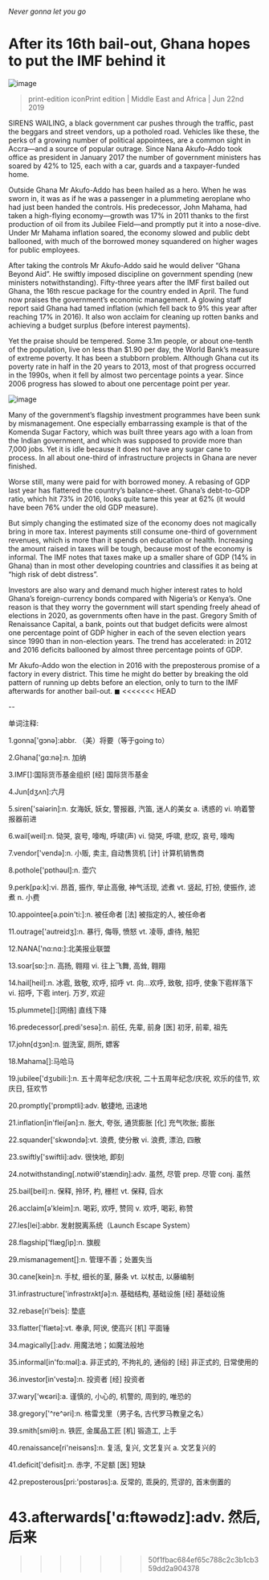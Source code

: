 ###### Never gonna let you go
# After its 16th bail-out, Ghana hopes to put the IMF behind it 
![image](images/20190622_map502.jpg) 
> print-edition iconPrint edition | Middle East and Africa | Jun 22nd 2019 
SIRENS WAILING, a black government car pushes through the traffic, past the beggars and street vendors, up a potholed road. Vehicles like these, the perks of a growing number of political appointees, are a common sight in Accra—and a source of popular outrage. Since Nana Akufo-Addo took office as president in January 2017 the number of government ministers has soared by 42% to 125, each with a car, guards and a taxpayer-funded home. 
Outside Ghana Mr Akufo-Addo has been hailed as a hero. When he was sworn in, it was as if he was a passenger in a plummeting aeroplane who had just been handed the controls. His predecessor, John Mahama, had taken a high-flying economy—growth was 17% in 2011 thanks to the first production of oil from its Jubilee Field—and promptly put it into a nose-dive. Under Mr Mahama inflation soared, the economy slowed and public debt ballooned, with much of the borrowed money squandered on higher wages for public employees. 
After taking the controls Mr Akufo-Addo said he would deliver “Ghana Beyond Aid”. He swiftly imposed discipline on government spending (new ministers notwithstanding). Fifty-three years after the IMF first bailed out Ghana, the 16th rescue package for the country ended in April. The fund now praises the government’s economic management. A glowing staff report said Ghana had tamed inflation (which fell back to 9% this year after reaching 17% in 2016). It also won acclaim for cleaning up rotten banks and achieving a budget surplus (before interest payments). 
Yet the praise should be tempered. Some 3.1m people, or about one-tenth of the population, live on less than $1.90 per day, the World Bank’s measure of extreme poverty. It has been a stubborn problem. Although Ghana cut its poverty rate in half in the 20 years to 2013, most of that progress occurred in the 1990s, when it fell by almost two percentage points a year. Since 2006 progress has slowed to about one percentage point per year. 
![image](images/20190622_MAC943.png) 
Many of the government’s flagship investment programmes have been sunk by mismanagement. One especially embarrassing example is that of the Komenda Sugar Factory, which was built three years ago with a loan from the Indian government, and which was supposed to provide more than 7,000 jobs. Yet it is idle because it does not have any sugar cane to process. In all about one-third of infrastructure projects in Ghana are never finished. 
Worse still, many were paid for with borrowed money. A rebasing of GDP last year has flattered the country’s balance-sheet. Ghana’s debt-to-GDP ratio, which hit 73% in 2016, looks quite tame this year at 62% (it would have been 76% under the old GDP measure). 
But simply changing the estimated size of the economy does not magically bring in more tax. Interest payments still consume one-third of government revenues, which is more than it spends on education or health. Increasing the amount raised in taxes will be tough, because most of the economy is informal. The IMF notes that taxes make up a smaller share of GDP (14% in Ghana) than in most other developing countries and classifies it as being at “high risk of debt distress”. 
Investors are also wary and demand much higher interest rates to hold Ghana’s foreign-currency bonds compared with Nigeria’s or Kenya’s. One reason is that they worry the government will start spending freely ahead of elections in 2020, as governments often have in the past. Gregory Smith of Renaissance Capital, a bank, points out that budget deficits were almost one percentage point of GDP higher in each of the seven election years since 1990 than in non-election years. The trend has accelerated: in 2012 and 2016 deficits ballooned by almost three percentage points of GDP. 
Mr Akufo-Addo won the election in 2016 with the preposterous promise of a factory in every district. This time he might do better by breaking the old pattern of running up debts before an election, only to turn to the IMF afterwards for another bail-out. ◼ 
<<<<<<< HEAD
-- 
 单词注释:
1.gonna['ɡɔnә]:abbr. （美）将要（等于going to） 
2.Ghana['gɑ:nә]:n. 加纳 
3.IMF[]:国际货币基金组织 [经] 国际货币基金 
4.Jun[dʒʌn]:六月 
5.siren['saiәrin]:n. 女海妖, 妖女, 警报器, 汽笛, 迷人的美女 a. 诱惑的 vi. 响着警报器前进 
6.wail[weil]:n. 恸哭, 哀号, 嚎啕, 呼啸(声) vi. 恸哭, 呼啸, 悲叹, 哀号, 嚎啕 
7.vendor['vendә]:n. 小贩, 卖主, 自动售货机 [计] 计算机销售商 
8.pothole['pɒthәul]:n. 壶穴 
9.perk[pә:k]:vi. 昂首, 振作, 举止高傲, 神气活现, 滤煮 vt. 竖起, 打扮, 使振作, 滤煮 n. 小费 
10.appointee[ә.pɒin'ti:]:n. 被任命者 [法] 被指定的人, 被任命者 
11.outrage['autreidʒ]:n. 暴行, 侮辱, 愤怒 vt. 凌辱, 虐待, 触犯 
12.NANA['nɑ:nɑ:]:北美报业联盟 
13.soar[sɒ:]:n. 高扬, 翱翔 vi. 往上飞舞, 高耸, 翱翔 
14.hail[heil]:n. 冰雹, 致敬, 欢呼, 招呼 vt. 向...欢呼, 致敬, 招呼, 使象下雹样落下 vi. 招呼, 下雹 interj. 万岁, 欢迎 
15.plummete[]:[网络] 直线下降 
16.predecessor[.predi'sesә]:n. 前任, 先辈, 前身 [医] 初牙, 前辈, 祖先 
17.john[dʒɔn]:n. 盥洗室, 厕所, 嫖客 
18.Mahama[]:马哈马 
19.jubilee['dʒubili:]:n. 五十周年纪念/庆祝, 二十五周年纪念/庆祝, 欢乐的佳节, 欢庆日, 狂欢节 
20.promptly['prɒmptli]:adv. 敏捷地, 迅速地 
21.inflation[in'fleiʃәn]:n. 胀大, 夸张, 通货膨胀 [化] 充气吹胀; 膨胀 
22.squander['skwɒndә]:vt. 浪费, 使分散 vi. 浪费, 漂泊, 四散 
23.swiftly['swiftli]:adv. 很快地, 即刻 
24.notwithstanding[.nɒtwiθ'stændiŋ]:adv. 虽然, 尽管 prep. 尽管 conj. 虽然 
25.bail[beil]:n. 保释, 拎环, 杓, 栅栏 vt. 保释, 舀水 
26.acclaim[ә'kleim]:n. 喝彩, 欢呼, 赞同 v. 欢呼, 喝彩, 称赞 
27.les[lei]:abbr. 发射脱离系统（Launch Escape System） 
28.flagship['flægʃip]:n. 旗舰 
29.mismanagement[]:n. 管理不善；处置失当 
30.cane[kein]:n. 手杖, 细长的茎, 藤条 vt. 以杖击, 以藤编制 
31.infrastructure['infrәstrʌktʃә]:n. 基础结构, 基础设施 [经] 基础设施 
32.rebase[ri'beis]: 垫底 
33.flatter['flætә]:vt. 奉承, 阿谀, 使高兴 [机] 平面锤 
34.magically[]:adv. 用魔法地；如魔法般地 
35.informal[in'fɒ:mәl]:a. 非正式的, 不拘礼的, 通俗的 [经] 非正式的, 日常使用的 
36.investor[in'vestә]:n. 投资者 [经] 投资者 
37.wary['wєәri]:a. 谨慎的, 小心的, 机警的, 周到的, 唯恐的 
38.gregory['^re^әri]:n. 格雷戈里（男子名, 古代罗马教皇之名） 
39.smith[smiθ]:n. 铁匠, 金属品工匠 [机] 锻造工, 上手 
40.renaissance[ri'neisәns]:n. 复活, 复兴, 文艺复兴 a. 文艺复兴的 
41.deficit['defisit]:n. 赤字, 不足额 [医] 短缺 
42.preposterous[pri:'pɒstәrәs]:a. 反常的, 乖戾的, 荒谬的, 首末倒置的 
43.afterwards['ɑ:ftәwәdz]:adv. 然后, 后来 
=======
>>>>>>> 50f1fbac684ef65c788c2c3b1cb359dd2a904378
